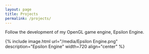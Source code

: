 ```yaml
---
layout: page
title: Projects
permalink: /projects/
---
```


Follow the development of my OpenGL game engine, Epsilon Engine.

{% include image.html url="/media/Epsilon Engine.png" description="Epsilon Engine" width=720 align="center" %}
